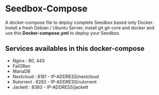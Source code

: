 # Seedbox-Compose
A docker-compose file to deploy complete Seedbox based only Docker. Install a fresh Debian / Ubuntu Server, install git git-core and docker and use this **Docker-compose.yml** to deploy your Seedbox.

## Services availables in this docker-compose
  * Nginx : 80, 443
  * Fail2Ban
  * MariaDB
  * Nextcloud : 8181 - IP-ADDRESS/nextcloud
  * Rutorrent : 8282 - IP-ADDRESS/rutorrent
  * Jackett : 8383 - IP-ADDRESS/jackett
